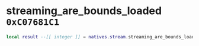 # streaming_are_bounds_loaded `0xC07681C1`

```lua
local result --[[ integer ]] = natives.stream.streaming_are_bounds_loaded(_unk0 --[[ integer ]], _unk1 --[[ integer ]], _unk2 --[[ integer ]], _unk3 --[[ integer ]])
```